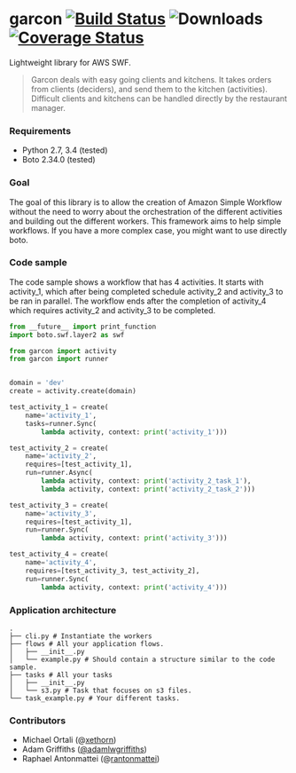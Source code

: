 garcon [![Build Status](https://travis-ci.org/xethorn/garcon.svg?branch=master)](https://travis-ci.org/xethorn/garcon) ![Downloads](https://pypip.in/d/garcon/badge.png) [![Coverage Status](https://coveralls.io/repos/xethorn/garcon/badge.svg?branch=master)](https://coveralls.io/r/xethorn/garcon?branch=master)
======

Lightweight library for AWS SWF.

> Garcon deals with easy going clients and kitchens. It takes orders
> from clients (deciders), and send them to the kitchen (activities). Difficult
> clients and kitchens can be handled directly by the restaurant manager.

### Requirements

* Python 2.7, 3.4 (tested)
* Boto 2.34.0 (tested)

### Goal

The goal of this library is to allow the creation of Amazon Simple Workflow
without the need to worry about the orchestration of the different activities
and building out the different workers. This framework aims to help simple
workflows. If you have a more complex case, you might want to use directly
boto.

### Code sample

The code sample shows a workflow that has 4 activities. It starts with
activity_1, which after being completed schedule activity_2 and activity_3 to
be ran in parallel. The workflow ends after the completion of activity_4 which
requires activity_2 and activity_3 to be completed.

```python
from __future__ import print_function
import boto.swf.layer2 as swf

from garcon import activity
from garcon import runner


domain = 'dev'
create = activity.create(domain)

test_activity_1 = create(
    name='activity_1',
    tasks=runner.Sync(
        lambda activity, context: print('activity_1')))

test_activity_2 = create(
    name='activity_2',
    requires=[test_activity_1],
    run=runner.Async(
        lambda activity, context: print('activity_2_task_1'),
        lambda activity, context: print('activity_2_task_2')))

test_activity_3 = create(
    name='activity_3',
    requires=[test_activity_1],
    run=runner.Sync(
        lambda activity, context: print('activity_3')))

test_activity_4 = create(
    name='activity_4',
    requires=[test_activity_3, test_activity_2],
    run=runner.Sync(
        lambda activity, context: print('activity_4')))
```

### Application architecture

```
.
├── cli.py # Instantiate the workers
├── flows # All your application flows.
│   ├── __init__.py
│   └── example.py # Should contain a structure similar to the code sample.
├── tasks # All your tasks
│   ├── __init__.py
│   └── s3.py # Task that focuses on s3 files.
└── task_example.py # Your different tasks.
```

### Contributors

* Michael Ortali (@[xethorn](github.com/xethorn))
* Adam Griffiths ([@adamlwgriffiths](github.com/adamlwgriffiths))
* Raphael Antonmattei (@[rantonmattei](github.com/rantonmattei))
